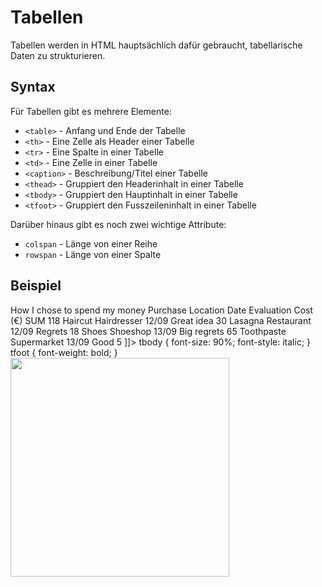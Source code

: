 # Tabellen

Tabellen werden in HTML hauptsächlich dafür gebraucht, tabellarische Daten zu strukturieren.

## Syntax

Für Tabellen gibt es mehrere Elemente:

- `<table>` - Anfang und Ende der Tabelle
- `<th>` - Eine Zelle als Header einer Tabelle
- `<tr>` - Eine Spalte in einer Tabelle
- `<td>` - Eine Zelle in einer Tabelle
- `<caption>` - Beschreibung/Titel einer Tabelle
- `<thead>` - Gruppiert den Headerinhalt in einer Tabelle
- `<tbody>` - Gruppiert den Hauptinhalt in einer Tabelle
- `<tfoot>` - Gruppiert den Fusszeileninhalt in einer Tabelle

Darüber hinaus gibt es noch zwei wichtige Attribute:

- `colspan` - Länge von einer Reihe
- `rowspan` - Länge von einer Spalte

## Beispiel

<tabs>
    <tab title="HTML">
        <code-block lang="html" collapsible="true">
            <![CDATA[
                <table>
                    <caption>How I chose to spend my money</caption>
                    <thead>
                      <tr>
                        <th>Purchase</th>
                        <th>Location</th>
                        <th>Date</th>
                        <th>Evaluation</th>
                        <th>Cost (€)</th>
                      </tr>
                    </thead>
                    <tfoot>
                      <tr>
                        <td colspan="4">SUM</td>
                        <td>118</td>
                      </tr>
                    </tfoot>
                    <tbody>
                      <tr>
                        <td>Haircut</td>
                        <td>Hairdresser</td>
                        <td>12/09</td>
                        <td>Great idea</td>
                        <td>30</td>
                      </tr>
                      <tr>
                        <td>Lasagna</td>
                        <td>Restaurant</td>
                        <td>12/09</td>
                        <td>Regrets</td>
                        <td>18</td>
                      </tr>
                      <tr>
                        <td>Shoes</td>
                        <td>Shoeshop</td>
                        <td>13/09</td>
                        <td>Big regrets</td>
                        <td>65</td>
                      </tr>
                      <tr>
                        <td>Toothpaste</td>
                        <td>Supermarket</td>
                        <td>13/09</td>
                        <td>Good</td>
                        <td>5</td>
                      </tr>
                    </tbody>
                </table>
            ]]>
        </code-block>
    </tab>
    <tab title="CSS">
        <code-block lang="css" collapsible="true">
            tbody {
              font-size: 90%;
              font-style: italic;
            }
            tfoot {
              font-weight: bold;
            }
        </code-block>
    </tab>
    <tab title="Resultat">
        <img src="table.png" width="350" thumbnail="true" />
    </tab>
</tabs>